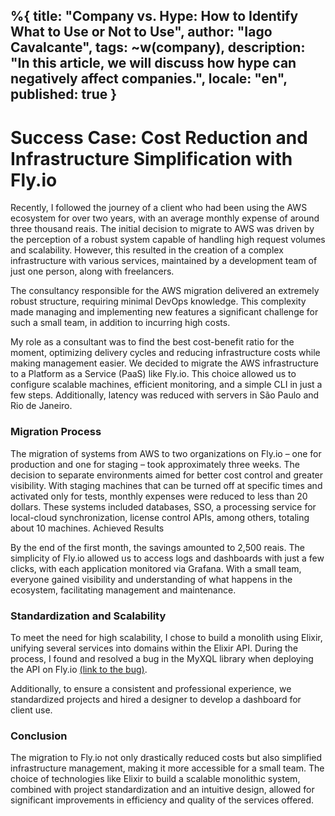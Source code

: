 %{
  title: "Company vs. Hype: How to Identify What to Use or Not to Use",
  author: "Iago Cavalcante",
  tags: ~w(company),
  description: "In this article, we will discuss how hype can negatively affect companies.",
  locale: "en",
  published: true
}
---

# Success Case: Cost Reduction and Infrastructure Simplification with Fly.io

Recently, I followed the journey of a client who had been using the AWS ecosystem for over two years, with an average monthly expense of around three thousand reais. The initial decision to migrate to AWS was driven by the perception of a robust system capable of handling high request volumes and scalability. However, this resulted in the creation of a complex infrastructure with various services, maintained by a development team of just one person, along with freelancers.

The consultancy responsible for the AWS migration delivered an extremely robust structure, requiring minimal DevOps knowledge. This complexity made managing and implementing new features a significant challenge for such a small team, in addition to incurring high costs.

My role as a consultant was to find the best cost-benefit ratio for the moment, optimizing delivery cycles and reducing infrastructure costs while making management easier. We decided to migrate the AWS infrastructure to a Platform as a Service (PaaS) like Fly.io. This choice allowed us to configure scalable machines, efficient monitoring, and a simple CLI in just a few steps. Additionally, latency was reduced with servers in São Paulo and Rio de Janeiro.

### Migration Process

The migration of systems from AWS to two organizations on Fly.io – one for production and one for staging – took approximately three weeks. The decision to separate environments aimed for better cost control and greater visibility. With staging machines that can be turned off at specific times and activated only for tests, monthly expenses were reduced to less than 20 dollars. These systems included databases, SSO, a processing service for local-cloud synchronization, license control APIs, among others, totaling about 10 machines.
Achieved Results

By the end of the first month, the savings amounted to 2,500 reais. The simplicity of Fly.io allowed us to access logs and dashboards with just a few clicks, with each application monitored via Grafana. With a small team, everyone gained visibility and understanding of what happens in the ecosystem, facilitating management and maintenance.

### Standardization and Scalability

To meet the need for high scalability, I chose to build a monolith using Elixir, unifying several services into domains within the Elixir API. During the process, I found and resolved a bug in the MyXQL library when deploying the API on Fly.io [(link to the bug)](https://community.fly.io/t/fixed-mysql-support-for-phoenix-and-ecto/19983).

Additionally, to ensure a consistent and professional experience, we standardized projects and hired a designer to develop a dashboard for client use.

### Conclusion

The migration to Fly.io not only drastically reduced costs but also simplified infrastructure management, making it more accessible for a small team. The choice of technologies like Elixir to build a scalable monolithic system, combined with project standardization and an intuitive design, allowed for significant improvements in efficiency and quality of the services offered.
